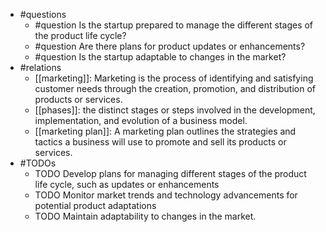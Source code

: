 - #questions
	- #question Is the startup prepared to manage the different stages of the product life cycle?
	- #question Are there plans for product updates or enhancements?
	- #question Is the startup adaptable to changes in the market?
- #relations
	- [[marketing]]: Marketing is the process of identifying and satisfying customer needs through the creation, promotion, and distribution of products or services.
	- [[phases]]: the distinct stages or steps involved in the development, implementation, and evolution of a business model.
	- [[marketing plan]]: A marketing plan outlines the strategies and tactics a business will use to promote and sell its products or services.
- #TODOs
	- TODO Develop plans for managing different stages of the product life cycle, such as updates or enhancements
	- TODO  Monitor market trends and technology advancements for potential product adaptations
	- TODO  Maintain adaptability to changes in the market.

